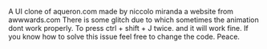 A UI clone of aqueron.com made by niccolo miranda 
a website from awwwards.com
There is some glitch due to which sometimes the animation dont work properly. 
To press ctrl + shift + J twice. and it will work fine.
If you know how to solve this issue feel free to change the code.
Peace.